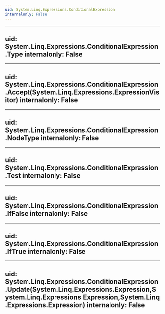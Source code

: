 ```yaml
---
uid: System.Linq.Expressions.ConditionalExpression
internalonly: False
---
```


---
uid: System.Linq.Expressions.ConditionalExpression.Type
internalonly: False
---

---
uid: System.Linq.Expressions.ConditionalExpression.Accept(System.Linq.Expressions.ExpressionVisitor)
internalonly: False
---

---
uid: System.Linq.Expressions.ConditionalExpression.NodeType
internalonly: False
---

---
uid: System.Linq.Expressions.ConditionalExpression.Test
internalonly: False
---

---
uid: System.Linq.Expressions.ConditionalExpression.IfFalse
internalonly: False
---

---
uid: System.Linq.Expressions.ConditionalExpression.IfTrue
internalonly: False
---

---
uid: System.Linq.Expressions.ConditionalExpression.Update(System.Linq.Expressions.Expression,System.Linq.Expressions.Expression,System.Linq.Expressions.Expression)
internalonly: False
---
